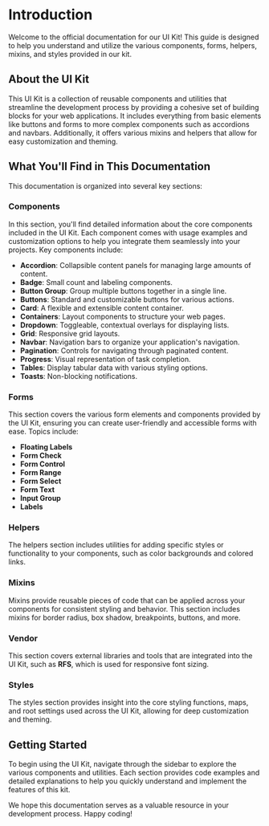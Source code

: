 # Introduction

Welcome to the official documentation for our UI Kit! This guide is designed to help you understand and utilize the various components, forms, helpers, mixins, and styles provided in our kit.

## About the UI Kit

This UI Kit is a collection of reusable components and utilities that streamline the development process by providing a cohesive set of building blocks for your web applications. It includes everything from basic elements like buttons and forms to more complex components such as accordions and navbars. Additionally, it offers various mixins and helpers that allow for easy customization and theming.

## What You'll Find in This Documentation

This documentation is organized into several key sections:

### Components
In this section, you'll find detailed information about the core components included in the UI Kit. Each component comes with usage examples and customization options to help you integrate them seamlessly into your projects. Key components include:

- **Accordion**: Collapsible content panels for managing large amounts of content.
- **Badge**: Small count and labeling components.
- **Button Group**: Group multiple buttons together in a single line.
- **Buttons**: Standard and customizable buttons for various actions.
- **Card**: A flexible and extensible content container.
- **Containers**: Layout components to structure your web pages.
- **Dropdown**: Toggleable, contextual overlays for displaying lists.
- **Grid**: Responsive grid layouts.
- **Navbar**: Navigation bars to organize your application's navigation.
- **Pagination**: Controls for navigating through paginated content.
- **Progress**: Visual representation of task completion.
- **Tables**: Display tabular data with various styling options.
- **Toasts**: Non-blocking notifications.

### Forms
This section covers the various form elements and components provided by the UI Kit, ensuring you can create user-friendly and accessible forms with ease. Topics include:

- **Floating Labels**
- **Form Check**
- **Form Control**
- **Form Range**
- **Form Select**
- **Form Text**
- **Input Group**
- **Labels**

### Helpers
The helpers section includes utilities for adding specific styles or functionality to your components, such as color backgrounds and colored links.

### Mixins
Mixins provide reusable pieces of code that can be applied across your components for consistent styling and behavior. This section includes mixins for border radius, box shadow, breakpoints, buttons, and more.

### Vendor
This section covers external libraries and tools that are integrated into the UI Kit, such as **RFS**, which is used for responsive font sizing.

### Styles
The styles section provides insight into the core styling functions, maps, and root settings used across the UI Kit, allowing for deep customization and theming.

## Getting Started

To begin using the UI Kit, navigate through the sidebar to explore the various components and utilities. Each section provides code examples and detailed explanations to help you quickly understand and implement the features of this kit.

We hope this documentation serves as a valuable resource in your development process. Happy coding!

